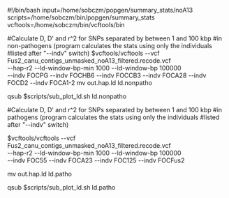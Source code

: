 #!/bin/bash
input=/home/sobczm/popgen/summary_stats/noA13
scripts=/home/sobczm/bin/popgen/summary_stats
vcftools=/home/sobczm/bin/vcftools/bin

#Calculate D, D' and r^2 for SNPs separated by between 1 and 100 kbp
#in non-pathogens (program calculates the stats using only the individuals
#listed after "--indv" switch)
$vcftools/vcftools --vcf Fus2_canu_contigs_unmasked_noA13_filtered.recode.vcf \
--hap-r2 --ld-window-bp-min 1000 --ld-window-bp 100000 \
--indv FOCPG --indv FOCHB6 --indv FOCCB3 --indv FOCA28 --indv FOCD2 --indv FOCA1-2
mv out.hap.ld ld.nonpatho

qsub $scripts/sub_plot_ld.sh ld.nonpatho

#Calculate D, D' and r^2 for SNPs separated by between 1 and 100 kbp
#in pathogens (program calculates the stats using only the individuals
#listed after "--indv" switch)

$vcftools/vcftools --vcf Fus2_canu_contigs_unmasked_noA13_filtered.recode.vcf \
--hap-r2 --ld-window-bp-min 1000 --ld-window-bp 100000 \
--indv FOC55 --indv FOCA23 --indv FOC125 --indv FOCFus2

mv out.hap.ld ld.patho

qsub $scripts/sub_plot_ld.sh ld.patho
